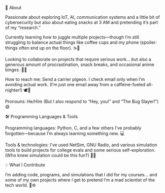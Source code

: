 
📝 About

  Passionate about exploring IoT, AI, communication systems and a little bit of cybersecurity but also about eating snacks at 3 AM and pretending it’s part of my “research.” 

  Currently learning how to juggle multiple projects—though I’m still struggling to balance actual things like coffee cups and my phone (spoiler: things often end up on the floor). ☕📱

  Looking to collaborate on projects that require serious work... but also a generous amount of procrastination, snack breaks, and occasional anime binges. 🍿🎥

  How to reach me: Send a carrier pigeon. I check email only when I’m avoiding actual work. (I’m just one email away from a caffeine-fueled all-nighter!) 🕊️📧

  Pronouns: He/Him (But I also respond to “Hey, you!” and “The Bug Slayer!”) 😄



🛠️ Programming Languages & Tools

  Programming languages: Python, C, and a few others I’ve probably forgotten—because I’m always learning something new. 💻

  Tools & technologies: I’ve used NetSim, GNU Radio, and various simulation tools to build projects for college evals and some serious self-exploration. (Who knew simulation could be this fun?) 🔧📡


💡 What I Contribute
  
  I’m adding code, programs, and simulations that I did for my courses... and some of my own projects where I get to pretend I’m a mad scientist of the tech world. 🧪⚙️
